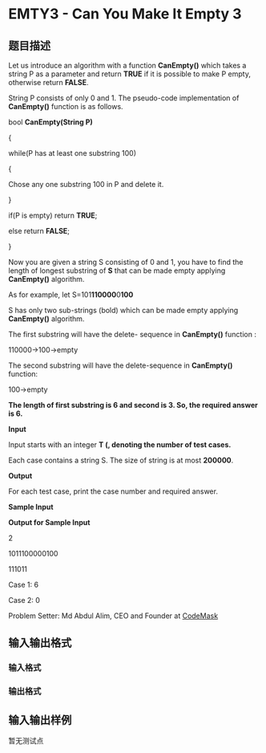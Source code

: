 # EMTY3 - Can You Make It Empty 3

## 题目描述

Let us introduce an algorithm with a function **CanEmpty()** which takes a string P as a parameter and return **TRUE** if it is possible to make P empty, otherwise return **FALSE**.

String P consists of only 0 and 1. The pseudo-code implementation of **CanEmpty()** function is as follows.

bool **CanEmpty(**String P**)**

{

while(P has at least one substring 100)

{

Chose any one substring 100 in P and delete it.

}

if(P is empty) return **TRUE**;

else return **FALSE**;

}

Now you are given a string S consisting of 0 and 1, you have to find the length of longest substring of **S** that can be made empty applying **CanEmpty()** algorithm.

As for example, let S=101**110000**0**100**

S has only two sub-strings (bold) which can be made empty applying **CanEmpty()** algorithm.

The first substring will have the delete- sequence in **CanEmpty()** function :

110000->100->empty

The second substring will have the delete-sequence in **CanEmpty()** function:

100->empty

**The length of first substring is 6 and second is 3. So, the required answer is 6.**

**Input**

Input starts with an integer **T (, denoting the number of test cases.**

Each case contains a string S. The size of string is at most **200000**.

**Output**

For each test case, print the case number and required answer.

**Sample Input**

**Output for Sample Input**

2

1011100000100

111011

Case 1: 6

Case 2: 0

Problem Setter: Md Abdul Alim, CEO and Founder at [CodeMask](https://www.facebook.com/codemaskcp/)

## 输入输出格式

### 输入格式

### 输出格式

## 输入输出样例

暂无测试点

